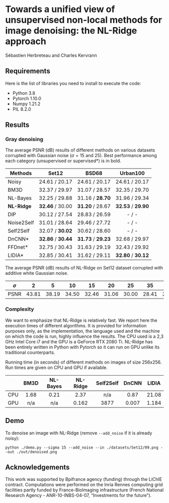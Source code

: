 # Towards a unified view of unsupervised non-local methods for image denoising: the NL-Ridge approach
Sébastien Herbreteau and Charles Kervrann

## Requirements

Here is the list of libraries you need to install to execute the code:
* Python 3.8
* Pytorch 1.10.0
* Numpy 1.21.2
* PIL 8.2.0

## Results

### Gray denoising
The average PSNR (dB) results of different methods on various datasets corrupted with Gaussian noise ($\sigma=15$ and $25$). Best performance among each category (unsupervised or supervised$\ast$) is in bold.

| Methods | Set12 | BSD68 | Urban100 |
|---------|:-------:|:--------:|:--------:|
| Noisy     |  24.61 / 20.17 |  24.61 / 20.17 |   24.61 / 20.17  |
| BM3D      | 32.37 / 29.97 | 31.07 / 28.57  | 32.35 / 29.70 |
| NL-Bayes  |   32.25 / 29.88  | 31.16 / **28.70** |  31.96 / 29.34 |
| **NL-Ridge**  |  **32.46** / 30.00  | **31.20** / 28.67  | **32.53** / **29.90** |
| DIP  |   30.12 / 27.54 | 28.83 / 26.59  |  - / - |
| Noise2Self  |   31.01 / 28.64 | 29.46 / 27.72 |  - / - |
| Self2Self  |   32.07 / **30.02** | 30.62 / 28.60 |  - / - |
|DnCNN$\ast$| **32.86** / **30.44** | **31.73** / **29.23** | 32.68 / 29.97|
|FFDnet$\ast$  |   32.75 / 30.43 | 31.63 / 29.19 | 32.43 / 29.92|
| LIDIA$\ast$  |  32.85 / 30.41 |  31.62 / 29.11 | **32.80** / **30.12** |



The average PSNR (dB) results of NL-Ridge on Set12 dataset corrupted with additive white Gaussian noise.

| $\sigma$ |  2 | 5 | 10 | 15 | 20 | 25 | 35 | 50 |
|---------|:-------:|:--------:|:--------:|:--------:|:--------:|:--------:|:--------:|:--------:|
|  PSNR | 43.81 | 38.19 | 34.50 | 32.46 | 31.06 | 30.00 | 28.41 |  26.72 |

### Complexity
We want to emphasize that  NL-Ridge is relatively fast. We report here the execution times of different algorithms. It is
provided for information purposes only, as the implementation, the language used and the machine on which the code is run, highly influence the  results. The CPU used is a 2,3 GHz Intel Core i7 and the GPU is a GeForce RTX 2080 Ti. NL-Ridge has been entirely written in Python with Pytorch so it can run on GPU unlike its traditional counterparts. 


Running time (in seconds) of different methods on images of size 256x256. Run times are given on CPU and GPU if available.

| | BM3D | NL-Bayes | NL-Ridge | Self2Self | DnCNN | LIDIA |
|---------|:-------:|:--------:|:--------:|:--------:|:--------:|:--------:|
|  CPU | 1.68 | 0.21 | 2.37 | n/a | 0.87 | 21.08|
|  GPU | n/a | n/a | 0.162 | 3877 | 0.007 | 1.184|
## Demo

To denoise an image with NL-Ridge (remove ``--add_noise`` if it is already noisy):
```
python ./demo.py --sigma 15 --add_noise --in ./datasets/Set12/09.png --out ./out/denoised.png
```

## Acknowledgements

This work was supported by Bpifrance agency (funding) through the LiChIE contract. Computations  were performed on the Inria Rennes computing grid facilities partly funded by France-BioImaging infrastructure (French National Research Agency - ANR-10-INBS-04-07, “Investments for the future”).

 


